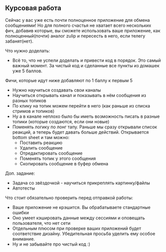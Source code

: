## Курсовая работа

Сейчас у вас уже есть почти полноценное приложение для обмена сообщениями!
Но для полного счастья не хватает всего нескольких фич, добавив которые, вы сможете использовать ваше приложение, как полноценный(почти) аналог zulip и пересесть в него, если телегу забанят(нет).

Что нужно доделать:
- Всё то, что не успели доделать и привести код в порядок. Это самый важный момент. 
  За чистый код и сделанные все пункты из домашек уже 5 баллов.
  
Фичи, которые идут ниже добавляют по 1 баллу к первым 5
- Нужно научиться создавать свои каналы
- Научиться открывать канал и показывать в нём сообщения из разных топиков
- По клику на топик можем перейти в него (как раньше из списка стримов и топиков)
- Ну а в канале неплохо было бы иметь возможность писать в разные топики (которые создаются, если они новые)
- Поменять логику по лонг тапу. Раньше мы сразу открывали список реакций, а теперь будет давать больше действий. Открывается bottom sheet и там можно:
  - Поставить реакцию
  - Удалить сообщение
  - Отредактировать сообщение
  - Поменять топик у этого сообщения
  - Скопировать сообщение в буфер обмена

Доп. задание:
- Задача со звёздочкой - научиться прикреплять картинку/файлы 
- Автотесты

Что стоит обязательно проверить перед отправкой работы:
- Ваше приложение не крэшится. Вы обрабатываете стандартные ошибки
- Оно умеет кэшировать данные между сессиями и оповещать пользователя, что нет сети
- Отдельным плюсом при проверке ваших приложений будет соответствие дизайну. Убедительная просьба уделить ему особое внимание.
- Ну и не забывайте про чистый код :)
